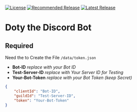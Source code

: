 [![License](https://img.shields.io/github/license/4Source/Doty-the-Discord-Bot?style=flat-square)](https://github.com/4Source/Doty-the-Discord-Bot/blob/master/LICENSE) 
[![Recommended Release](https://img.shields.io/github/v/release/4Source/Doty-the-Discord-Bot?color=gree&label=recommended&sort=semver&style=flat-square)](https://github.com/4Source/Doty-the-Discord-Bot/releases/latest)
[![Latest Release](https://img.shields.io/github/v/release/4Source/Doty-the-Discord-Bot?include_prereleases&label=latest&sort=semver&style=flat-square)](https://github.com/4Source/Doty-the-Discord-Bot/releases)

# Doty the Discord Bot

## Required
Need the to Create the File ```/data/token.json```

* **Bot-ID** *replace with your Bot ID*
* **Test-Server-ID** *replace with Your Server ID for Testing*
* **Your-Bot-Token** *replace with your Bot Token (keep Secret)*
```JSON
{
    "clientId": "Bot-ID",
	"guildId": "Test-Server-ID",
    "token": "Your-Bot-Token"
}
```